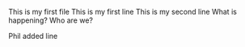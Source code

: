 This is my first file
This is my first line
This is my second line
What is happening?
Who are we?

Phil added line
